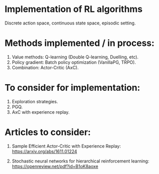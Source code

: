 
# Implementation of RL algorithms

Discrete action space, continuous state space, episodic setting.

# Methods implemented / in process:

1. Value methods: Q-learning (Double Q-learning, Duelling, etc).
2. Policy gradient: Batch policy optimization (VanillaPG, TRPO).
3. Combination: Actor-Critic (AxC).

# To consider for implementation:

1. Exploration strategies.
2. PGQ.
3. AxC with experience replay.

# Articles to consider:

1. Sample Efficient Actor-Critic with Experience Replay:
https://arxiv.org/abs/1611.01224

2. Stochastic neural networks for hierarchical reinforcement learning:
https://openreview.net/pdf?id=B1oK8aoxe 
